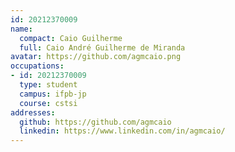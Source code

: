 ```yaml
---
id: 20212370009
name:
  compact: Caio Guilherme
  full: Caio André Guilherme de Miranda
avatar: https://github.com/agmcaio.png
occupations:
- id: 20212370009
  type: student
  campus: ifpb-jp
  course: cstsi
addresses:
  github: https://github.com/agmcaio
  linkedin: https://www.linkedin.com/in/agmcaio/
---
```

